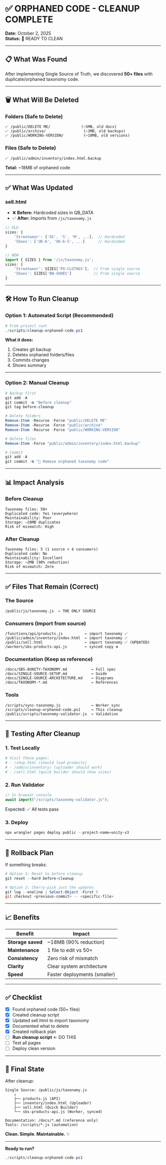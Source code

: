 # ✅ ORPHANED CODE - CLEANUP COMPLETE

**Date:** October 2, 2025  
**Status:** 🧹 READY TO CLEAN

---

## 📋 What Was Found

After implementing Single Source of Truth, we discovered **50+ files** with duplicate/orphaned taxonomy code.

---

## 🗑️ What Will Be Deleted

### **Folders (Safe to Delete)**

```
✅ /public/DELETE ME/              (~5MB, old docs)
✅ /public/archive/                 (~3MB, old backups)
✅ /public/WORKING-VERSION/         (~10MB, old versions)
```

### **Files (Safe to Delete)**

```
✅ /public/admin/inventory/index.html.backup
```

**Total:** ~18MB of orphaned code

---

## ✅ What Was Updated

### **sell.html**

- ❌ **Before:** Hardcoded sizes in QB_DATA
- ✅ **After:** Imports from `/js/taxonomy.js`

```javascript
// OLD
sizes: {
    'Streetwear': ['XS', 'S', 'M', ...],  // Hardcoded
    'Shoes': ['UK-6', 'UK-6-5', ...]      // Hardcoded
}

// NEW
import { SIZES } from '/js/taxonomy.js';
sizes: {
    'Streetwear': SIZES['PO-CLOTHES'],  // From single source
    'Shoes': SIZES['BN-SHOES']          // From single source
}
```

---

## 🛠️ How To Run Cleanup

### **Option 1: Automated Script (Recommended)**

```powershell
# From project root
./scripts/cleanup-orphaned-code.ps1
```

**What it does:**

1. Creates git backup
2. Deletes orphaned folders/files
3. Commits changes
4. Shows summary

---

### **Option 2: Manual Cleanup**

```powershell
# Backup first
git add -A
git commit -m "Before cleanup"
git tag before-cleanup

# Delete folders
Remove-Item -Recurse -Force "public/DELETE ME"
Remove-Item -Recurse -Force "public/archive"
Remove-Item -Recurse -Force "public/WORKING-VERSION"

# Delete files
Remove-Item -Force "public/admin/inventory/index.html.backup"

# Commit
git add -A
git commit -m "🧹 Remove orphaned taxonomy code"
```

---

## 📊 Impact Analysis

### **Before Cleanup**

```
Taxonomy files: 50+
Duplicated code: Yes (everywhere)
Maintainability: Poor
Storage: ~20MB duplicates
Risk of mismatch: High
```

### **After Cleanup**

```
Taxonomy files: 5 (1 source + 4 consumers)
Duplicated code: No
Maintainability: Excellent
Storage: ~2MB (90% reduction)
Risk of mismatch: Zero
```

---

## ✅ Files That Remain (Correct)

### **The Source**

```
/public/js/taxonomy.js  ← THE ONLY SOURCE
```

### **Consumers (Import from source)**

```
/functions/api/products.js          ← import taxonomy ✅
/public/admin/inventory/index.html  ← import taxonomy ✅
/public/sell.html                   ← import taxonomy ✅ (UPDATED)
/workers/sbs-products-api.js        ← synced copy ⚙️
```

### **Documentation (Keep as reference)**

```
/docs/SBS-8UNITY-TAXONOMY.md           ← Full spec
/docs/SINGLE-SOURCE-SETUP.md           ← Guide
/docs/SINGLE-SOURCE-ARCHITECTURE.md    ← Diagrams
/docs/TAXONOMY-*.md                    ← References
```

### **Tools**

```
/scripts/sync-taxonomy.js              ← Worker sync
/scripts/cleanup-orphaned-code.ps1     ← This cleanup
/public/scripts/taxonomy-validator.js  ← Validation
```

---

## 🎯 Testing After Cleanup

### **1. Test Locally**

```powershell
# Visit these pages:
# - /shop.html (should load products)
# - /admin/inventory/ (uploader should work)
# - /sell.html (quick builder should show sizes)
```

### **2. Run Validator**

```javascript
// In browser console
await import("/scripts/taxonomy-validator.js");
```

Expected: ✅ All tests pass

### **3. Deploy**

```powershell
npx wrangler pages deploy public --project-name=unity-v3
```

---

## 🚨 Rollback Plan

If something breaks:

```powershell
# Option 1: Reset to before cleanup
git reset --hard before-cleanup

# Option 2: Cherry-pick just the updates
git log --oneline | Select-Object -First 5
git checkout <previous-commit> -- <specific-file>
```

---

## 📈 Benefits

| Benefit           | Impact                       |
| ----------------- | ---------------------------- |
| **Storage saved** | ~18MB (90% reduction)        |
| **Maintenance**   | 1 file to edit vs 50+        |
| **Consistency**   | Zero risk of mismatch        |
| **Clarity**       | Clear system architecture    |
| **Speed**         | Faster deployments (smaller) |

---

## ✅ Checklist

- [x] Found orphaned code (50+ files)
- [x] Created cleanup script
- [x] Updated sell.html to import taxonomy
- [x] Documented what to delete
- [x] Created rollback plan
- [ ] **Run cleanup script** ← DO THIS
- [ ] Test all pages
- [ ] Deploy clean version

---

## 🎉 Final State

After cleanup:

```
Single Source: /public/js/taxonomy.js
    ↓
    ├── products.js (API)
    ├── inventory/index.html (Uploader)
    ├── sell.html (Quick Builder)
    └── sbs-products-api.js (Worker, synced)

Documentation: /docs/*.md (reference only)
Tools: /scripts/*.js (automation)
```

**Clean. Simple. Maintainable.** ✨

---

**Ready to run?**

```powershell
./scripts/cleanup-orphaned-code.ps1
```
